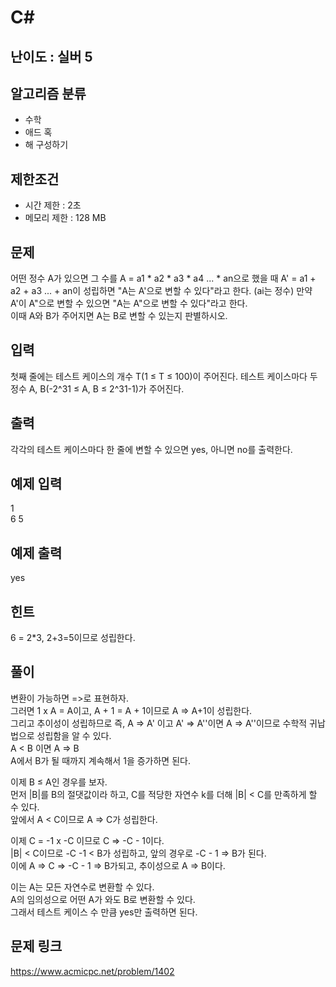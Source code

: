 # C#

## 난이도 : 실버 5

## 알고리즘 분류
  - 수학
  - 애드 혹
  - 해 구성하기

## 제한조건
  - 시간 제한 : 2초
  - 메모리 제한 : 128 MB

## 문제
어떤 정수 A가 있으면 그 수를 A = a1 * a2 * a3 * a4 ... * an으로 했을 때 A' = a1 + a2 + a3 ... + an이 성립하면 "A는 A'으로 변할 수 있다"라고 한다. (ai는 정수) 만약 A'이 A"으로 변할 수 있으면 "A는 A"으로 변할 수 있다"라고 한다.<br/>
이때 A와 B가 주어지면 A는 B로 변할 수 있는지 판별하시오.<br/>


## 입력
첫째 줄에는 테스트 케이스의 개수 T(1 ≤ T ≤ 100)이 주어진다. 테스트 케이스마다 두 정수 A, B(-2^31 ≤ A, B ≤ 2^31-1)가 주어진다.<br/>


## 출력
각각의 테스트 케이스마다 한 줄에 변할 수 있으면 yes, 아니면 no를 출력한다.<br/>


## 예제 입력
1<br/>
6 5<br/>


## 예제 출력
yes<br/>


## 힌트
6 = 2*3, 2+3=5이므로 성립한다.<br/>


## 풀이
변환이 가능하면 =>로 표현하자.<br/>
그러면 1 x A = A이고, A + 1 = A + 1이므로 A => A+1이 성립한다.<br/>
그리고 추이성이 성립하므로 즉, A => A' 이고 A' => A''이면 A => A''이므로 수학적 귀납법으로 성립함을 알 수 있다.<br/>
A < B 이면 A => B<br/>
A에서 B가 될 때까지 계속해서 1을 증가하면 된다.<br/>


이제 B ≤ A인 경우를 보자.<br/>
먼저 |B|를 B의 절댓값이라 하고, C를 적당한 자연수 k를 더해 |B| < C를 만족하게 할 수 있다.<br/>
앞에서 A < C이므로 A => C가 성립한다.<br/>


이제 C = -1 x -C 이므로 C => -C - 1이다.<br/>
|B| < C이므로 -C -1 < B가 성립하고, 앞의 경우로 -C - 1 => B가 된다.<br/>
이에 A => C => -C - 1 => B가되고, 추이성으로 A => B이다.<br/>

이는 A는 모든 자연수로 변환할 수 있다.<br/>
A의 임의성으로 어떤 A가 와도 B로 변환할 수 있다.<br/>
그래서 테스트 케이스 수 만큼 yes만 출력하면 된다.<br/>


## 문제 링크
https://www.acmicpc.net/problem/1402